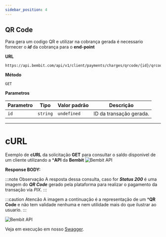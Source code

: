 ```yaml
---
sidebar_position: 4
---
```


## QR Code

Para gera um codigo QR e utilizar na cobrança gerada é necessario fornecer o ***id*** da cobrança para o **end-point**

**URL**
```
https://api.bembit.com/api/v1/client/payments/charges/qrcode/{id}/qrcode.png
``` 

**Método**

```
GET
```

**Parametros**

| Parametro | Tipo | Valor padrão | Descrição |
| --------- | ---- | ------------ | --------- |
| `id` | `string` | `undefined` | ID da transação gerada. |

______________

# cURL

Exemplo de **cURL** da solicitação **GET** para consultar o saldo disponivel de um cliente utilizando a ***API** da **Bembit**
![Bembit API](/img/bembit_api_qrCode_curl.png "cURL")

**Response BODY:**

:::note Observação
A resposta dessa consulta, caso for ***Status 200*** é uma imagem do ***QR Code*** gerado pela plataforma para realizar o pagamento da transação via *PIX*.
:::

:::caution Atencão
A imagem a continuação é a representação de um ***QR Code** e não tem validade nenhuma e nem utilidade mais do que ilustrar ao usuario.
:::

![Bembit API](/img/qrCode_example.png "QR Code")

Veja em execução em nosso [Swagger](https://api.bembit.com/docs/#/BemPix/get_client_payments_charges_qrcode__id__qrcode_png).